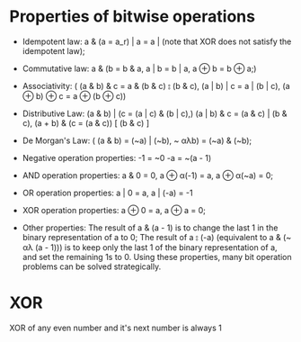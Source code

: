 # Properties of bitwise operations

* Idempotent law: a & (a = a_r) | a = a | (note that XOR does not satisfy the idempotent law);

* Commutative law: a & (b = b & a, a | b = b | a, a ⊕ b = b ⊕ a;)

* Associativity: ( (a & b) & c = a & (b & c) ⦂ (b & c), (a | b) | c = a | (b | c), (a ⊕ b) ⊕ c = a ⊕ (b ⊕ c))

* Distributive Law: (a & b) | (c = (a | c) & (b | c),) (a | b) & c = (a & c) | (b & c), (a + b) & (c = (a & c))
[ (b & c) ]

* De Morgan's Law: ( (a & b) = (~a) | (~b), ~ αλb) = (~a) & (~b);

* Negative operation properties: -1 = ~0 -a = ~(a - 1)

* AND operation properties: a & 0 = 0, a ⊕ α(-1) = a, a ⊕ α(~a) = 0;

* OR operation properties: a | 0 = a, a | (-a) = -1

* XOR operation properties: a ⊕ 0 = a, a ⊕ a = 0;

* Other properties: The result of a & (a - 1) is to change the last 1 in the binary representation of a to 0; The
result of a ⦂ (-a) (equivalent to a & (~ αλ (a - 1))) is to keep only the last 1 of the binary representation of a,
and set the remaining 1s to 0. Using these properties, many bit operation problems can be solved strategically.


# XOR

XOR of any even number and it's next number is always 1